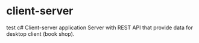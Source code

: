 # client-server
test c#
Client-server application
Server with REST API that provide data for desktop client (book shop).
